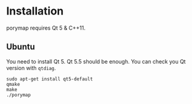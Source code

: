 # Installation

porymap requires Qt 5 & C++11.

## Ubuntu

You need to install Qt 5. Qt 5.5 should be enough. You can check you Qt version
with `qtdiag`.

```
sudo apt-get install qt5-default
qmake
make
./porymap
```

